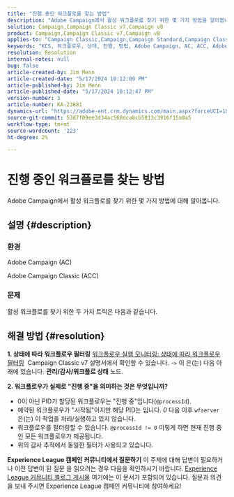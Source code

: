 ```yaml
---
title: "진행 중인 워크플로를 찾는 방법"
description: "Adobe Campaign에서 활성 워크플로를 찾기 위한 몇 가지 방법을 알아봅니다."
solution: Campaign,Campaign Classic v7,Campaign v8
product: Campaign,Campaign Classic v7,Campaign v8
applies-to: "Campaign Classic,Campaign,Campaign Standard,Campaign Classic v7,Campaign v8"
keywords: "KCS, 워크플로우, 상태, 진행, 방법, Adobe Campaign, AC, ACC, Adobe Campaign Classic"
resolution: Resolution
internal-notes: null
bug: false
article-created-by: Jim Menn
article-created-date: "5/17/2024 10:12:09 PM"
article-published-by: Jim Menn
article-published-date: "5/17/2024 10:12:47 PM"
version-number: 5
article-number: KA-23881
dynamics-url: "https://adobe-ent.crm.dynamics.com/main.aspx?forceUCI=1&pagetype=entityrecord&etn=knowledgearticle&id=dd146c7d-9a14-ef11-9f8a-6045bd006268"
source-git-commit: 53d7f09ee3d34ac568dca8cb5813c3916f15a8a5
workflow-type: tm+mt
source-wordcount: '223'
ht-degree: 2%

---
```


# 진행 중인 워크플로를 찾는 방법


Adobe Campaign에서 활성 워크플로를 찾기 위한 몇 가지 방법에 대해 알아봅니다.

## 설명 {#description}


### 환경

Adobe Campaign (AC)

Adobe Campaign Classic (ACC)

### 문제

활성 워크플로를 찾기 위한 두 가지 트릭은 다음과 같습니다.


## 해결 방법 {#resolution}


<b>1. 상태에 따라 워크플로우 필터링</b>
[워크플로우 실행 모니터링: 상태에 따라 워크플로우 필터링](https://experienceleague.adobe.com/docs/campaign-classic/using/automating-with-workflows/monitoring-workflows/monitoring-workflow-execution.html?lang=en#filtering-workflows-status)  Campaign Classic v7 설명서에서 확인할 수 있습니다.
-`>`  이 은(는) 다음 아래에 있습니다. <b>관리/감사/워크플로 상태</b> 노드.

<b>2. 워크플로우가 실제로 &quot;진행 중&quot;을 의미하는 것은 무엇입니까?</b>
- 0이 아닌 PID가 할당된 워크플로우는 &quot;진행 중&quot;입니다(`@processId`).
- 예약된 워크플로우가 &quot;시작됨&quot;이지만 해당 PID는 입니다. *0* 다음 이후 `wfserver` 은(는) 이 작업을 처리/실행하고 있지 않습니다.
- 워크플로우를 필터링할 수 있습니다. `@processId != 0` 이렇게 하면 현재 진행 중인 모든 워크플로우가 제공됩니다.
- 위의 감사 추적에서 동일한 필터가 사용되고 있습니다.




<b>Experience League 캠페인 커뮤니티에서 질문하기</b>
이 주제에 대해 답변이 필요하거나 이전 답변이 된 질문 을 읽으려는 경우 다음을 확인하시기 바랍니다. [Experience League 커뮤니티 블로그 게시물](https://experienceleaguecommunities.adobe.com/t5/adobe-campaign-classic-blogs/introducing-top-kcs-articles-curated-for-your-troubleshooting/bc-p/672426#M132 "링크 따라가기") 여기에는 이 문서가 포함되어 있습니다. 질문과 의견을 보내 주시면 Experience League 캠페인 커뮤니티에 참여하세요!
